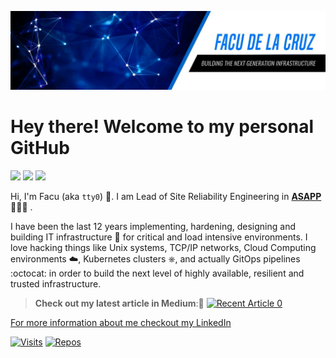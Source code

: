 ![image](https://github.com/fmdlc/fmdlc/raw/master/img/background.jpeg)

# Hey there! Welcome to my personal GitHub

<p>
  <a href="https://www.linkedin.com/in/fmdlc/"> <img src="https://github.com/paulrobertlloyd/socialmediaicons/blob/main/linkedin-24x24.png" /></a>
  <a href="http://www.github.com/fmdlc/"> <img src="https://github.com/paulrobertlloyd/socialmediaicons/blob/main/github_blue-24x24.png" /></a>
  <a href="http://www.twitter.com/_tty0"> <img src="https://github.com/paulrobertlloyd/socialmediaicons/blob/main/twitter-24x24.png" /></a>
</p>

Hi, I'm Facu (aka `tty0`) 👋. I am Lead of Site Reliability Engineering in [**ASAPP**](https://www.asapp.com/) 🧑🏻‍💻 .

I have been the last 12 years implementing, hardening, designing and building IT infrastructure 🔧 for critical and load intensive environments.
I love hacking things like Unix systems, TCP/IP networks, Cloud Computing environments ☁️, Kubernetes clusters ⎈, and actually GitOps pipelines :octocat: in order to build the next level of highly available, resilient and trusted infrastructure.

> **Check out my latest article in Medium**:📄 
<a target="_blank" href="https://github-readme-medium-recent-article.vercel.app/medium/@_tty0/0"><img src="https://github-readme-medium-recent-article.vercel.app/medium/@imantumorang/0" alt="Recent Article 0"> 

For more information about me checkout my [LinkedIn](http://www.kinkedin.com/in/fmdlc)

[![Visits](https://badges.pufler.dev/visits/fmdlc/fmdlc)](https://github.com/fmdlc) [![Repos](https://badges.pufler.dev/repos/fmdlc)](https://github.com/fmdlc)




